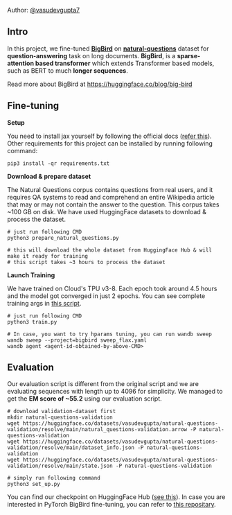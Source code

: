 
Author: [@vasudevgupta7](https://github.com/thevasudevgupta/)

## Intro

In this project, we fine-tuned [**BigBird**](https://arxiv.org/abs/2007.14062) on [**natural-questions**](https://huggingface.co/datasets/natural_questions) dataset for **question-answering** task on long documents. **BigBird**, is a **sparse-attention based transformer** which extends Transformer based models, such as BERT to much **longer sequences**.

Read more about BigBird at https://huggingface.co/blog/big-bird

## Fine-tuning

**Setup**

You need to install jax yourself by following the official docs ([refer this](https://github.com/google/jax#installation)). Other requirements for this project can be installed by running following command:

```shell
pip3 install -qr requirements.txt
```

**Download & prepare dataset**

The Natural Questions corpus contains questions from real users, and it requires QA systems to read and comprehend an entire Wikipedia article that may or may not contain the answer to the question. This corpus takes ~100 GB on disk. We have used HuggingFace datasets to download & process the dataset.

```shell
# just run following CMD
python3 prepare_natural_questions.py

# this will download the whole dataset from HuggingFace Hub & will make it ready for training
# this script takes ~3 hours to process the dataset
```

**Launch Training**

We have trained on Cloud's TPU v3-8. Each epoch took around 4.5 hours and the model got converged in just 2 epochs. You can see complete training args in [this script](bigbird_flax.py).

```shell
# just run following CMD
python3 train.py

# In case, you want to try hparams tuning, you can run wandb sweep
wandb sweep --project=bigbird sweep_flax.yaml
wandb agent <agent-id-obtained-by-above-CMD>
```

## Evaluation

Our evaluation script is different from the original script and we are evaluating sequences with length up to 4096 for simplicity. We managed to get the **EM score of ~55.2** using our evaluation script.

```shell
# download validation-dataset first
mkdir natural-questions-validation
wget https://huggingface.co/datasets/vasudevgupta/natural-questions-validation/resolve/main/natural_questions-validation.arrow -P natural-questions-validation
wget https://huggingface.co/datasets/vasudevgupta/natural-questions-validation/resolve/main/dataset_info.json -P natural-questions-validation
wget https://huggingface.co/datasets/vasudevgupta/natural-questions-validation/resolve/main/state.json -P natural-questions-validation

# simply run following command
python3 set_up.py
```

You can find our checkpoint on HuggingFace Hub ([see this](https://huggingface.co/vasudevgupta/flax-bigbird-natural-questions)). In case you are interested in PyTorch BigBird fine-tuning, you can refer to [this repositary](https://github.com/thevasudevgupta/bigbird).

